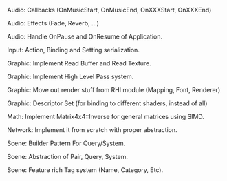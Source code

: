 Audio: Callbacks (OnMusicStart, OnMusicEnd, OnXXXStart, OnXXXEnd)

Audio: Effects (Fade, Reverb, ...)

Audio: Handle OnPause and OnResume of Application.

Input: Action, Binding and Setting serialization.

Graphic: Implement Read Buffer and Read Texture.

Graphic: Implement High Level Pass system.

Graphic: Move out render stuff from RHI module (Mapping, Font, Renderer)

Graphic: Descriptor Set (for binding to different shaders, instead of all)

Math: Implement Matrix4x4::Inverse for general matrices using SIMD.

Network: Implement it from scratch with proper abstraction.

Scene: Builder Pattern For Query/System.

Scene: Abstraction of Pair, Query, System.

Scene: Feature rich Tag system (Name, Category, Etc).
